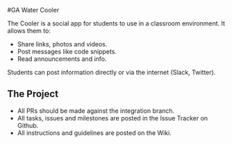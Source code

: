 #GA Water Cooler

The Cooler is a social app for students to use in a classroom environment. It allows them to:

* Share links, photos and videos.
* Post messages like code snippets.
* Read announcements and info.

Students can post information directly or via the internet (Slack, Twitter).

## The Project

* All PRs should be made against the integration branch.
* All tasks, issues and milestones are posted in the Issue Tracker on Github.
* All instructions and guidelines are posted on the Wiki.